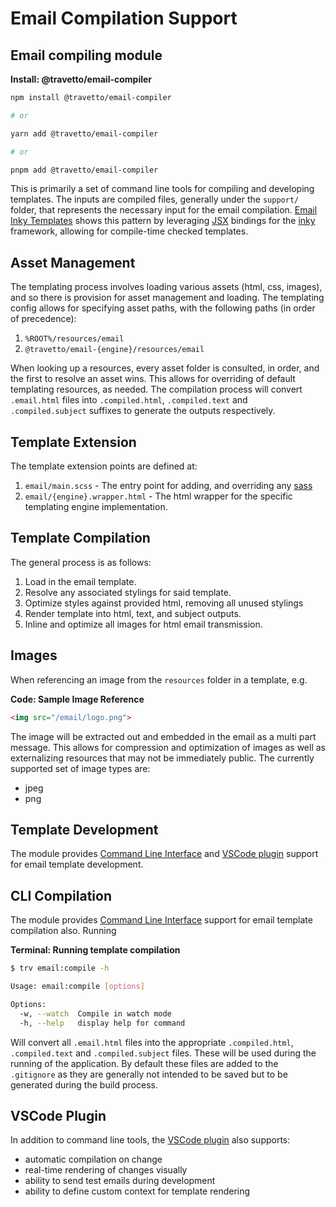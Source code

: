 <!-- This file was generated by @travetto/doc and should not be modified directly -->
<!-- Please modify https://github.com/travetto/travetto/tree/main/module/email-compiler/DOC.tsx and execute "npx trv doc" to rebuild -->
# Email Compilation Support

## Email compiling module

**Install: @travetto/email-compiler**
```bash
npm install @travetto/email-compiler

# or

yarn add @travetto/email-compiler

# or

pnpm add @travetto/email-compiler
```

This is primarily a set of command line tools for compiling and developing templates.  The inputs are compiled files, generally under the `support/` folder, that represents the necessary input for the email compilation.  [Email Inky Templates](https://github.com/travetto/travetto/tree/main/module/email-inky#readme "Email Inky templating module") shows this pattern by leveraging [JSX](https://en.wikipedia.org/wiki/JSX_(JavaScript)) bindings for the [inky](https://github.com/zurb/inky) framework, allowing for compile-time checked templates.

## Asset Management
The templating process involves loading various assets (html, css, images), and so there is provision for asset management and loading.  The templating config allows for specifying asset paths, with the following paths (in order of precedence):
   1. `%ROOT%/resources/email`
   1. `@travetto/email-{engine}/resources/email`

When looking up a resources, every asset folder is consulted, in order, and the first to resolve an asset wins.  This allows for overriding of default templating resources, as needed.  The compilation process will convert `.email.html` files into `.compiled.html`, `.compiled.text` and `.compiled.subject` suffixes to generate the outputs respectively.

## Template Extension
The template extension points are defined at:
   1. `email/main.scss` - The entry point for adding, and overriding any [sass](https://github.com/sass/dart-sass)
   1. `email/{engine}.wrapper.html` - The html wrapper for the specific templating engine implementation.

## Template Compilation
The general process is as follows:
   1. Load in the email template.
   1. Resolve any associated stylings for said template.
   1. Optimize styles against provided html, removing all unused stylings
   1. Render template into html, text, and subject outputs.
   1. Inline and optimize all images for html email transmission.

## Images
When referencing an image from the `resources` folder in a template, e.g.

**Code: Sample Image Reference**
```html
<img src="/email/logo.png">
```

The image will be extracted out and embedded in the email as a multi part message.  This allows for compression and optimization of images as well as externalizing resources that may not be immediately public.  The currently supported set of image types are:
   *  jpeg
   *  png

## Template Development
The module provides [Command Line Interface](https://github.com/travetto/travetto/tree/main/module/cli#readme "CLI infrastructure for Travetto framework") and [VSCode plugin](https://marketplace.visualstudio.com/items?itemName=arcsine.travetto-plugin) support for email template development.

## CLI Compilation
The module provides [Command Line Interface](https://github.com/travetto/travetto/tree/main/module/cli#readme "CLI infrastructure for Travetto framework") support for email template compilation also. Running

**Terminal: Running template compilation**
```bash
$ trv email:compile -h

Usage: email:compile [options]

Options:
  -w, --watch  Compile in watch mode
  -h, --help   display help for command
```

Will convert all `.email.html` files into the appropriate `.compiled.html`, `.compiled.text` and `.compiled.subject` files.  These will be used during the running of the application.  By default these files are added to the `.gitignore` as they are generally not intended to be saved but to be generated during the build process.

## VSCode Plugin
In addition to command line tools, the [VSCode plugin](https://marketplace.visualstudio.com/items?itemName=arcsine.travetto-plugin) also supports:
   *  automatic compilation on change
   *  real-time rendering of changes visually
   *  ability to send test emails during development
   *  ability to define custom context for template rendering

